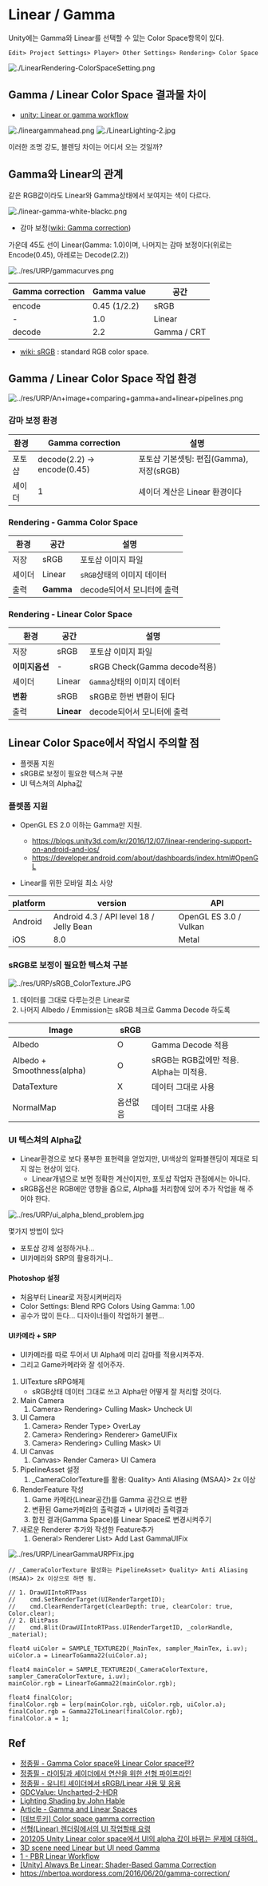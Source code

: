 # Linear / Gamma

Unity에는 Gamma와 Linear를 선택할 수 있는 Color Space항목이 있다.

`Edit> Project Settings> Player> Other Settings> Rendering> Color Space`

![./LinearRendering-ColorSpaceSetting.png](../res/URP/LinearRendering-ColorSpaceSetting.png)

## Gamma / Linear Color Space 결과물 차이

- [unity: Linear or gamma workflow](https://docs.unity3d.com/2021.1/Documentation/Manual/LinearRendering-LinearOrGammaWorkflow.html)

![./lineargammahead.png](../res/URP/lineargammahead.png)
![./LinearLighting-2.jpg](../res/URP/LinearLighting-2.jpg)

이러한 조명 강도, 블렌딩 차이는 어디서 오는 것일까?

## Gamma와 Linear의 관계

같은 RGB값이라도 Linear와 Gamma상태에서 보여지는 색이 다르다.

![./linear-gamma-white-blackc.png](../res/URP/linear-gamma-white-blackc.png)

- 감마 보정([wiki: Gamma correction](https://en.wikipedia.org/w/index.php?title=Gamma_correction))

가운데 45도 선이 Linear(Gamma: 1.0)이며, 나머지는 감마 보정이다(위로는 Encode(0.45), 아레로는 Decode(2.2))

![../res/URP/gammacurves.png](../res/URP/gammacurves.png)

| Gamma correction | Gamma value  | 공간        |
|------------------|--------------|-------------|
| encode           | 0.45 (1/2.2) | sRGB        |
| -                | 1.0          | Linear      |
| decode           | 2.2          | Gamma / CRT |

- [wiki: sRGB](https://en.wikipedia.org/wiki/SRGB) : standard RGB color space.

## Gamma / Linear Color Space 작업 환경

![../res/URP/An+image+comparing+gamma+and+linear+pipelines.png](../res/URP/An+image+comparing+gamma+and+linear+pipelines.png)

### 감마 보정 환경

| 환경   | Gamma correction            | 설명                                     |
|--------|-----------------------------|------------------------------------------|
| 포토샵 | decode(2.2) -> encode(0.45) | 포토샵 기본셋팅: 편집(Gamma), 저장(sRGB) |
| 셰이더 | 1                           | 셰이더 계산은 Linear 환경이다            |

### Rendering - Gamma Color Space

| 환경   | 공간      | 설명                       |
|--------|-----------|----------------------------|
| 저장   | sRGB      | 포토샵 이미지 파일         |
| 셰이더 | Linear    | `sRGB`상태의 이미지 데이터 |
| 출력   | __Gamma__ | decode되어서 모니터에 출력 |

### Rendering - Linear Color Space

| 환경           | 공간       | 설명                         |
|----------------|------------|------------------------------|
| 저장           | sRGB       | 포토샵 이미지 파일           |
| __이미지옵션__ | -          | sRGB Check(Gamma decode적용) |
| 셰이더         | Linear     | `Gamma`상태의 이미지 데이터  |
| __변환__       | sRGB       | sRGB로 한번 변환이 된다      |
| 출력           | __Linear__ | decode되어서 모니터에 출력   |

## Linear Color Space에서 작업시 주의할 점

- 플렛폼 지원
- sRGB로 보정이 필요한 텍스쳐 구분
- UI 텍스쳐의 Alpha값

### 플렛폼 지원

- OpenGL ES 2.0 이하는 Gamma만 지원.
  - <https://blogs.unity3d.com/kr/2016/12/07/linear-rendering-support-on-android-and-ios/>
  - <https://developer.android.com/about/dashboards/index.html#OpenGL>

- Linear를 위한 모바일 최소 사양

| platform | version                                 | API                    |
|----------|-----------------------------------------|------------------------|
| Android  | Android 4.3 / API level 18 / Jelly Bean | OpenGL ES 3.0 / Vulkan |
| iOS      | 8.0                                     | Metal                  |

### sRGB로 보정이 필요한 텍스쳐 구분

![../res/URP/sRGB_ColorTexture.JPG](./sRGB_ColorTexture.JPG)

1. 데이터를 그대로 다루는것은 Linear로
2. 나머지 Albedo / Emmission는 sRGB 체크로 Gamma Decode 하도록

| Image                      | sRGB     |                                        |
|----------------------------|----------|----------------------------------------|
| Albedo                     | O        | Gamma Decode 적용                      |
| Albedo + Smoothness(alpha) | O        | sRGB는 RGB값에만 적용. Alpha는 미적용. |
| DataTexture                | X        | 데이터 그대로 사용                     |
| NormalMap                  | 옵션없음 | 데이터 그대로 사용                     |

### UI 텍스쳐의 Alpha값

- Linear환경으로 보다 풍부한 표현력을 얻었지만, UI색상의 알파블랜딩이 제대로 되지 않는 현상이 있다.
  - Linear개념으로 보면 정확한 계산이지만, 포토샵 작업자 관점에서는 아니다.
- sRGB옵션은 RGB에만 영향을 줌으로, Alpha를 처리함에 있어 추가 작업을 해 주어야 한다.

![../res/URP/ui_alpha_blend_problem.jpg](../res/URP/ui_alpha_blend_problem.jpg)

몇가지 방법이 있다

- 포토샵 강제 설정하거나...
- UI카메라와 SRP의 활용하거나..

#### Photoshop 설정

- 처음부터 Linear로 저장시켜버리자
- Color Settings: Blend RPG Colors Using Gamma: 1.00
- 공수가 많이 든다... 디자이너들이 작업하기 불편...

#### UI카메라 + SRP

- UI카메라를 따로 두어서 UI Alpha에 미리 감마를 적용시켜주자.
- 그리고 Game카메라와 잘 섞어주자.

1. UITexture sRPG해제
   - sRGB상태 데이터 그대로 쓰고 Alpha만 어떻게 잘 처리할 것이다.
2. Main Camera
   1. Camera> Rendering> Culling Mask> Uncheck UI
3. UI Camera
   1. Camera> Render Type> OverLay
   2. Camera> Rendering> Renderer> GameUIFix
   3. Camera> Rendering> Culling Mask> UI
4. UI Canvas
   1. Canvas> Render Camera> UI Camera
5. PipelineAsset 설정
   1. _CameraColorTexture를 활용: Quality> Anti Aliasing (MSAA)> 2x 이상
6. RenderFeature 작성
   1. Game 카메라(Linear공간)를 Gamma 공간으로 변환
   2. 변환된 Game카메라의 출력결과 + UI카메라 출력결과
   3. 합친 결과(Gamma Space)를 Linear Space로 변경시켜주기
7. 새로운 Renderer 추가와 작성한 Feature추가
   1. General> Renderer List> Add Last GammaUIFix

![../res/URP/LinearGammaURPFix.jpg](../res/URP/LinearGammaURPFix.jpg)

``` hlsl
// _CameraColorTexture 활성화는 PipelineAsset> Quality> Anti Aliasing (MSAA)> 2x 이상으로 하면 됨.

// 1. DrawUIIntoRTPass
//    cmd.SetRenderTarget(UIRenderTargetID);
//    cmd.ClearRenderTarget(clearDepth: true, clearColor: true, Color.clear);
// 2. BlitPass
//    cmd.Blit(DrawUIIntoRTPass.UIRenderTargetID, _colorHandle, _material);

float4 uiColor = SAMPLE_TEXTURE2D(_MainTex, sampler_MainTex, i.uv);
uiColor.a = LinearToGamma22(uiColor.a);

float4 mainColor = SAMPLE_TEXTURE2D(_CameraColorTexture, sampler_CameraColorTexture, i.uv);
mainColor.rgb = LinearToGamma22(mainColor.rgb);

float4 finalColor;
finalColor.rgb = lerp(mainColor.rgb, uiColor.rgb, uiColor.a);
finalColor.rgb = Gamma22ToLinear(finalColor.rgb);
finalColor.a = 1;
```

## Ref

- [정종필 - Gamma Color space와 Linear Color space란?](https://www.youtube.com/watch?v=Xwlm5V-bnBc)
- [정종필 - 라이팅과 셰이더에서 연산을 위한 선형 파이프라인](https://www.youtube.com/watch?v=oVyqLhVrjhY)
- [정종필 - 유니티 셰이더에서 sRGB/Linear 사용 및 응용](https://www.youtube.com/watch?v=lUvsEfqOkUo)
- [GDCValue: Uncharted-2-HDR](https://www.gdcvault.com/play/1012351/Uncharted-2-HDR)
- [Lighting Shading by John Hable](https://www.slideshare.net/naughty_dog/lighting-shading-by-john-hable)
- [Article - Gamma and Linear Spaces](http://www.codinglabs.net/article_gamma_vs_linear.aspx)
- [[데브루키] Color space gamma correction](https://www.slideshare.net/agebreak/color-space-gamma-correction)
- [선형(Linear) 렌더링에서의 UI 작업할때 요령](https://chulin28ho.tistory.com/476)
- [201205 Unity Linear color space에서 UI의 alpha 값이 바뀌는 문제에 대하여..](https://illu.tistory.com/1430)
- [3D scene need Linear but UI need Gamma](https://cmwdexint.com/2019/05/30/3d-scene-need-linear-but-ui-need-gamma/)
- [1 - PBR Linear Workflow](https://forum.reallusion.com/308094/1-PBR-Linear-Workflow)
- [[Unity] Always Be Linear: Shader-Based Gamma Correction](https://medium.com/@abdulla.aldandarawy/unity-always-be-linear-1a30db4765db)
- <https://nbertoa.wordpress.com/2016/06/20/gamma-correction/>
